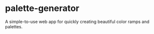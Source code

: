 # palette-generator
A simple-to-use web app for quickly creating beautiful color ramps and palettes.
